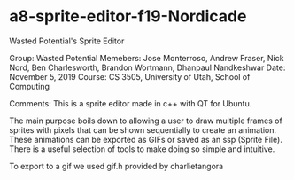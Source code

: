 # a8-sprite-editor-f19-Nordicade
Wasted Potential's Sprite Editor

Group:     Wasted Potential
Memebers:  Jose Monterroso, Andrew Fraser, Nick Nord, Ben Charlesworth, Brandon Wortmann, Dhanpaul Nandkeshwar
Date:      November 5, 2019
Course:    CS 3505, University of Utah, School of Computing

Comments:
This is a sprite editor made in c++ with QT for Ubuntu.

The main purpose boils down to allowing a user to draw multiple frames of sprites with pixels that
can be shown sequentially to create an animation. These animations can be exported as GIFs or saved
as an ssp (Sprite File). There is a useful selection of tools to make doing so simple and intuitive.

To export to a gif we used gif.h provided by charlietangora

